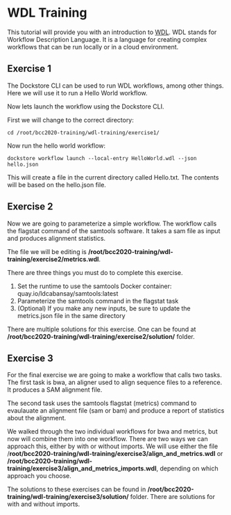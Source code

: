# WDL Training
This tutorial will provide you with an introduction to [WDL](https://openwdl.org/). WDL stands for Workflow Description Language. It is a language for creating complex workflows that can be run locally or in a cloud environment.

## Exercise 1
The Dockstore CLI can be used to run WDL workflows, among other things. Here we will use it to run a Hello World workflow.

Now lets launch the workflow using the Dockstore CLI.

First we will change to the correct directory:
```shell
cd /root/bcc2020-training/wdl-training/exercise1/
```

Now run the hello world workflow:
```shell
dockstore workflow launch --local-entry HelloWorld.wdl --json hello.json
```

This will create a file in the current directory called Hello.txt. The contents will be based on the hello.json file.

## Exercise 2
Now we are going to parameterize a simple workflow. The workflow calls the flagstat command of the samtools software. It takes a sam file as input and produces alignment statistics.

The file we will be editing is **/root/bcc2020-training/wdl-training/exercise2/metrics.wdl**.

There are three things you must do to complete this exercise.
1. Set the runtime to use the samtools Docker container: quay.io/ldcabansay/samtools:latest
2. Parameterize the samtools command in the flagstat task
3. (Optional) If you make any new inputs, be sure to update the metrics.json file in the same directory

There are multiple solutions for this exercise. One can be found at **/root/bcc2020-training/wdl-training/exercise2/solution/** folder.

## Exercise 3
For the final exercise we are going to make a workflow that calls two tasks.
The first task is bwa, an aligner used to align sequence files to a reference. It produces a SAM alignment file.

The second task uses the samtools flagstat (metrics) command to evaulauate an alignment file (sam or bam) and produce a report of statistics about the alignment.

We walked through the two individual workflows for bwa and metrics, but now will combine them into one workflow. There are two ways we can approach this, either by with or without imports. We will use either the file /**root/bcc2020-training/wdl-training/exercise3/align_and_metrics.wdl** or **/root/bcc2020-training/wdl-training/exercise3/align_and_metrics_imports.wdl**, depending on which approach you choose.

The solutions to these exercises  can be found in **/root/bcc2020-training/wdl-training/exercise3/solution/** folder. There are solutions for with and without imports.
